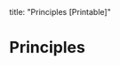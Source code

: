<frontmatter>
title: "Principles [Printable]"
</frontmatter>

<link rel="stylesheet" href="{{baseUrl}}/css/textbook.css">

<div class="website-content">

<div id="main">

# Principles

<include src="singleResponsibilityPrinciple/unit-inParent-asFlat-print.md" boilerplate />
<include src="interfaceSegregationPrinciple/unit-inParent-asFlat-print.md" boilerplate />
<include src="liskovSubstitutionPrinciple/unit-inParent-asFlat-print.md" boilerplate />
<include src="dependencyInversionPrinciple/unit-inParent-asFlat-print.md" boilerplate />
<include src="openClosedPrinciple/unit-inParent-asFlat-print.md" boilerplate />
<include src="solidPrinciples/unit-inParent-asFlat-print.md" boilerplate />
<include src="separationOfConcernsPrinciple/unit-inParent-asFlat-print.md" boilerplate />
<include src="lawOfDemeter/unit-inParent-asFlat-print.md" boilerplate />
<include src="brooksLaw/unit-inParent-asFlat-print.md" boilerplate />
<include src="yagniPrinciple/unit-inParent-asFlat-print.md" boilerplate />
<include src="dryPrinciple/unit-inParent-asFlat-print.md" boilerplate />
<!-- TODO: add review -->

</div>

</div>
